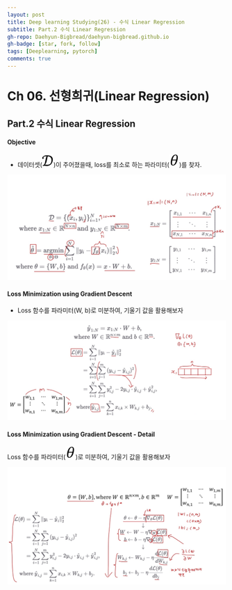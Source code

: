 ```yaml
---
layout: post
title: Deep learning Studying(26) - 수식 Linear Regression
subtitle: Part.2 수식 Linear Regression
gh-repo: Daehyun-Bigbread/daehyun-bigbread.github.io
gh-badge: [star, fork, follow]
tags: [Deeplearning, pytorch]
comments: true
---
```


# Ch 06. 선형희귀(Linear Regression)

## Part.2 수식 Linear Regression

#### Objective

* 데이터셋(![20210717_145059](../../assets/img/20210717_145059.png))이 주어졌을때, loss를 최소로 하는 파라미터(![20210715_233947](../../assets/img/20210715_233947.png))를 찾자.

![20210717_145409](../../assets/img/20210717_145409.png)



#### Loss Minimization using Gradient Descent

* Loss 함수를 파라미터(W, b)로 미분하여, 기울기 값을 활용해보자

![20210717_145545](../../assets/img/20210717_145545.png)



#### Loss Minimization using Gradient Descent - Detail

Loss 함수를 파라미터(![20210715_233947](../../assets/img/20210715_233947.png))로 미분하여, 기울기 값을 활용해보자

![20210717_145805](../../assets/img/20210717_145805.png)
